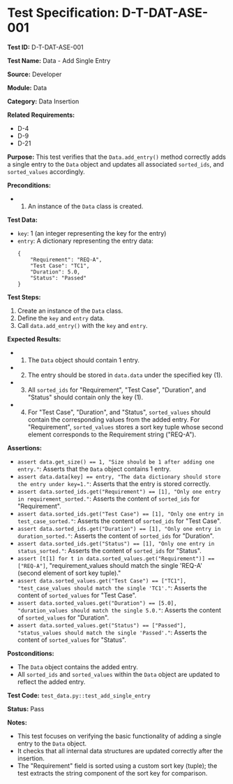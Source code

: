 # Test Specification: D-T-DAT-ASE-001

**Test ID:** D-T-DAT-ASE-001

**Test Name:** Data - Add Single Entry

**Source:** Developer

**Module:** Data

**Category:** Data Insertion

**Related Requirements:**

*   D-4
*   D-9
*   D-21

**Purpose:**
This test verifies that the `Data.add_entry()` method correctly adds a single entry to the `Data` object and updates all associated `sorted_ids`, and `sorted_values` accordingly.

**Preconditions:**

*   1) An instance of the `Data` class is created.

**Test Data:**

*   `key`: 1 (an integer representing the key for the entry)
*   `entry`: A dictionary representing the entry data:
    ```
    {
        "Requirement": "REQ-A",
        "Test Case": "TC1",
        "Duration": 5.0,
        "Status": "Passed"
    }
    ```

**Test Steps:**

1.  Create an instance of the `Data` class.
2.  Define the `key` and `entry` data.
3.  Call `data.add_entry()` with the `key` and `entry`.

**Expected Results:**

*   1) The `Data` object should contain 1 entry.
*   2) The entry should be stored in `data.data` under the specified key (1).
*   3) All `sorted_ids` for "Requirement", "Test Case", "Duration", and "Status" should contain only the key (1).
*   4) For "Test Case", "Duration", and "Status", `sorted_values` should contain the corresponding values from the added entry. For "Requirement", `sorted_values` stores a sort key tuple whose second element corresponds to the Requirement string ("REQ-A").

**Assertions:**

*   `assert data.get_size() == 1, "Size should be 1 after adding one entry."`: Asserts that the `Data` object contains 1 entry.
*   `assert data.data[key] == entry, "The data dictionary should store the entry under key=1."`: Asserts that the entry is stored correctly.
*   `assert data.sorted_ids.get("Requirement") == [1], "Only one entry in requirement_sorted."`: Asserts the content of `sorted_ids` for "Requirement".
*   `assert data.sorted_ids.get("Test Case") == [1], "Only one entry in test_case_sorted."`: Asserts the content of `sorted_ids` for "Test Case".
*   `assert data.sorted_ids.get("Duration") == [1], "Only one entry in duration_sorted."`: Asserts the content of `sorted_ids` for "Duration".
*   `assert data.sorted_ids.get("Status") == [1], "Only one entry in status_sorted."`: Asserts the content of `sorted_ids` for "Status".
*   `assert [t[1] for t in data.sorted_values.get("Requirement")] == ["REQ-A"]`, "requirement_values should match the single 'REQ-A' (second element of sort key tuple)."
*   `assert data.sorted_values.get("Test Case") == ["TC1"], "test_case_values should match the single 'TC1'."`: Asserts the content of `sorted_values` for "Test Case".
*   `assert data.sorted_values.get("Duration") == [5.0], "duration_values should match the single 5.0."`: Asserts the content of `sorted_values` for "Duration".
*   `assert data.sorted_values.get("Status") == ["Passed"], "status_values should match the single 'Passed'."`: Asserts the content of `sorted_values` for "Status".

**Postconditions:**

*   The `Data` object contains the added entry.
*   All `sorted_ids` and `sorted_values` within the `Data` object are updated to reflect the added entry.

**Test Code:** `test_data.py::test_add_single_entry`

**Status:** Pass

**Notes:**

*   This test focuses on verifying the basic functionality of adding a single entry to the `Data` object.
*   It checks that all internal data structures are updated correctly after the insertion.
*   The "Requirement" field is sorted using a custom sort key (tuple); the test extracts the string component of the sort key for comparison.
